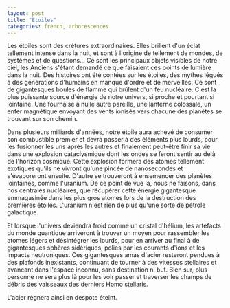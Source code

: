 ```yaml
---
layout: post
title: "Etoiles"
categories: french, arborescences
---
```


Les étoiles sont des crétures extraordinaires. Elles brillent d'un éclat tellement intense dans la nuit, et sont à l'origine de tellement de mondes, de systèmes et de questions... Ce sont les principaux objets visibles de notre ciel, les Anciens s'étant demandé ce que faisaient ces points de lumière dans la nuit. Des histoires ont été contées sur les étoiles, des mythes légués à des générations d'humains en manque d'ordre et de merveilles. Ce sont de gigantesques boules de flamme qui brûlent d'un feu nucléaire. C'est la plus puissante source d'énergie de notre univers, si proche et pourtant si lointaine. Une fournaise à nulle autre pareille, une lanterne colossale, un enfer magnétique envoyant des vents ionisés vers chacune des planétes se trouvant sur son chemin.

Dans plusieurs milliards d'années, notre étoile aura achevé de consumer son combustible premier et devra passer à des éléments plus lourds, pour les fusionner les uns après les autres et finalement peut-être finir sa vie dans une explosion cataclysmique dont les ondes se feront sentir au delà de l'horizon cosmique. Cette explosion formera des atomes tellement exotiques qu'ils ne vivront qu'une pincée de nanosecondes et s'évaporeront ensuite. D'autre se trouveront à ensemencer des planètes lointaines, comme l'uranium. De ce point de vue là, nous ne faisons, dans nos centrales nucléaires, que récupérer cette énergie gigantesque emmagasinée dans les plus gros atomes lors de la destruction des premières étoiles. L'uranium n'est rien de plus qu'une sorte de pétrole galactique. 

Et lorsque l'univers deviendra froid comme un cristal d'hélium, les artefacts du monde quantique arriveront à trouver un moyen pour rassembler les atomes légers et désintégrer les lourds, pour en arriver au final à de gigantesques sphères sidériques, polies par les courants d'ions et les impacts neutroniques. Ces gigantesques amas d'acier resteront pendues à des plafonds inexistants, continuant de tourner à des vitesses stellaires et avancant dans l'espace inconnu, sans destination ni but. Bien sur, plus personne ne sera plus là pour les voir passer et traverser les champs de débris des vaisseaux des derniers Homo stellaris.

L'acier régnera ainsi en despote éteint.